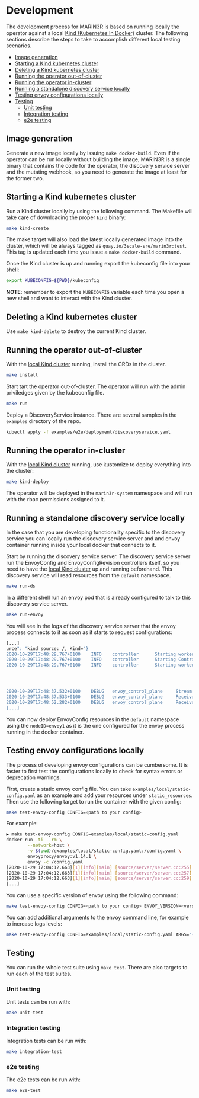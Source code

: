 <!-- omit in toc -->
# Development

The development process for MARIN3R is based on running locally the operator against a local [Kind (Kubernetes In Docker)](https://kind.sigs.k8s.io/docs/) cluster. The following sections describe the steps to take to accomplish different local testing scenarios.

- [Image generation](#image-generation)
- [Starting a Kind kubernetes cluster](#starting-a-kind-kubernetes-cluster)
- [Deleting a Kind kubernetes cluster](#deleting-a-kind-kubernetes-cluster)
- [Running the operator out-of-cluster](#running-the-operator-out-of-cluster)
- [Running the operator in-cluster](#running-the-operator-in-cluster)
- [Running a standalone discovery service locally](#running-a-standalone-discovery-service-locally)
- [Testing envoy configurations locally](#testing-envoy-configurations-locally)
- [Testing](#testing)
  - [Unit testing](#unit-testing)
  - [Integration testing](#integration-testing)
  - [e2e testing](#e2e-testing)

## Image generation

Generate a new image locally by issuing `make docker-build`. Even if the operator can be run locally without building the image, MARIN3R is a single binary that contains the code for the operator, the discovery service server and the mutating webhook, so you need to generate the image at least for the former two.

## Starting a Kind kubernetes cluster

Run a Kind cluster locally by using the following command. The Makefile will take care of downloading the proper `kind` binary:

```bash
make kind-create
```

The make target will also load the latest locally generated image into the cluster, which will be always tagged as `quay.io/3scale-sre/marin3r:test`. This tag is updated each time you issue a `make docker-build` command.

Once the Kind cluster is up and running export the kubeconfig file into your shell:

```bash
export KUBECONFIG=${PWD}/kubeconfig
```

**NOTE**: remember to export the `KUBECONFIG` variable each time you open a new shell and want to interact with the Kind cluster.

## Deleting a Kind kubernetes cluster

Use `make kind-delete` to destroy the current Kind cluster.

## Running the operator out-of-cluster

With the [local Kind cluster](#starting-a-kind-kubernetes-cluster) running, install the CRDs in the cluster.

```bash
make install
```

Start tart the operator out-of-cluster. The operator will run with the admin priviledges given by the kubeconfig file.

```bash
make run
```

Deploy a DiscoveryService instance. There are several samples in the `examples` directory of the repo.

```bash
kubectl apply -f examples/e2e/deployment/discoveryservice.yaml
```

## Running the operator in-cluster

With the [local Kind cluster](#starting-a-kind-kubernetes-cluster) running, use kustomize to deploy everything into the cluster:

```bash
make kind-deploy
```

The operator will be deployed in the `marin3r-system` namespace and will run with the rbac permissions assigned to it.

## Running a standalone discovery service locally

In the case that you are developing functionality specific to the discovery service you can locally run the discovery service server and and envoy container running inside your local docker that connects to it.

Start by running the discovery service server. The discovery service server run the EnvoyConfig and EnvoyConfigRevision controllers itself, so you need to have the [local Kind cluster](#starting-a-kind-kubernetes-cluster) up and running beforehand. This discovery service will read resources from the `default` namespace.

```bash
make run-ds
```

In a different shell run an envoy pod that is already configured to talk to this discovery service server.

```bash
make run-envoy
```

You will see in the logs of the discovery service server that the envoy process connects to it as soon as it starts to request configurations:

```bash
[...]
urce": "kind source: /, Kind="}
2020-10-29T17:48:29.767+0100    INFO    controller      Starting workers        {"reconcilerGroup": "marin3r.3scale.net", "reconcilerKind": "EnvoyConfigRevision", "controller": "envoyconfigrevision", "worker count": 1}
2020-10-29T17:48:29.767+0100    INFO    controller      Starting Controller     {"reconcilerGroup": "marin3r.3scale.net", "reconcilerKind": "EnvoyConfig", "controller": "envoyconfig"}
2020-10-29T17:48:29.767+0100    INFO    controller      Starting workers        {"reconcilerGroup": "marin3r.3scale.net", "reconcilerKind": "EnvoyConfig", "controller": "envoyconfig", "worker count": 1}




2020-10-29T17:48:37.532+0100    DEBUG   envoy_control_plane     Stream opened   {"StreamId": 1}
2020-10-29T17:48:37.533+0100    DEBUG   envoy_control_plane     Received request        {"ResourceNames": [], "Version": "", "TypeURL": "type.googleapis.com/envoy.api.v2.Cluster", "NodeID": "envoy1", "StreamID": 1}
2020-10-29T17:48:52.282+0100    DEBUG   envoy_control_plane     Received request        {"ResourceNames": [], "Version": "", "TypeURL": "type.googleapis.com/envoy.api.v2.Listener", "NodeID": "envoy1", "StreamID": 1}
[...]
```

You can now deploy EnvoyConfig resources in the `default` namespace using the `nodeID=envoy1` as it is the one configured for the envoy process running in the docker container.

## Testing envoy configurations locally

The process of developing envoy configurations can be cumbersome. It is faster to first test the configurations locally to check for syntax errors or deprecation warnings.

First, create a static envoy config file. You can take `examples/local/static-config.yaml` as an example and add your resources under `static_resources`. Then use the following target to run the container with the given config:

```bash
make test-envoy-config CONFIG=<path to your config>
```

For example:

```bash
▶ make test-envoy-config CONFIG=examples/local/static-config.yaml
docker run -ti --rm \
        --network=host \
        -v $(pwd)/examples/local/static-config.yaml:/config.yaml \
        envoyproxy/envoy:v1.14.1 \
        envoy -c /config.yaml
[2020-10-29 17:04:12.663][1][info][main] [source/server/server.cc:255] initializing epoch 0 (hot restart version=11.104)
[2020-10-29 17:04:12.663][1][info][main] [source/server/server.cc:257] statically linked extensions:
[2020-10-29 17:04:12.663][1][info][main] [source/server/server.cc:259]   envoy.tracers: envoy.dynamic.ot, envoy.lightstep, envoy.tracers.datadog, envoy.tracers.dynamic_ot, envoy.tracers.lightstep, envoy.tracers.opencensus, envoy.tracers.xray, envoy.tracers.zipkin, envoy.zipkin
[...]
```

You can use a specific version of envoy using the following command:

```bash
make test-envoy-config CONFIG=<path to your config> ENVOY_VERSION=<version>
```

You can add additional arguments to the envoy command line, for example to increase logs levels:

```bash
make test-envoy-config CONFIG=examples/local/static-config.yaml ARGS="--component-log-level http:debug"
```

## Testing

You can run the whole test suite using `make test`. There are also targets to run each of the test suites.

### Unit testing

Unit tests can be run with:

```bash
make unit-test
```

### Integration testing

Integration tests can be run with:

```bash
make integration-test
```

### e2e testing

The e2e tests can be run with:

```bash
make e2e-test
```
